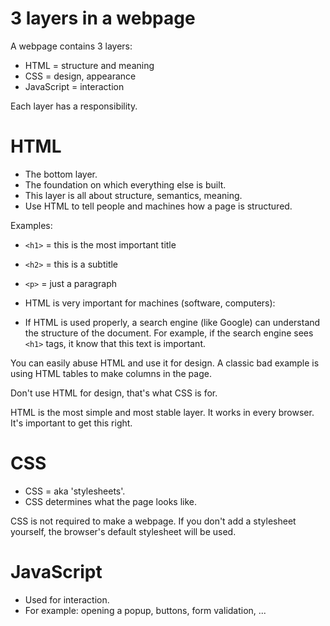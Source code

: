 # 3 layers in a webpage

A webpage contains 3 layers:

- HTML = structure and meaning
- CSS = design, appearance
- JavaScript = interaction

Each layer has a responsibility.

# HTML

- The bottom layer.
- The foundation on which everything else is built.
- This layer is all about structure, semantics, meaning.
- Use HTML to tell people and machines how a page is structured.

Examples:

- `<h1>` = this is the most important title
- `<h2>` = this is a subtitle
- `<p>` = just a paragraph

- HTML is very important for machines (software, computers):
- If HTML is used properly, a search engine (like Google) can understand the structure of the document. For example, if the search engine sees `<h1>` tags, it know that this text is important.

You can easily abuse HTML and use it for design. A classic bad example is using HTML tables to make columns in the page.

Don't use HTML for design, that's what CSS is for.

HTML is the most simple and most stable layer. It works in every browser. It's important to get this right.

# CSS

- CSS = aka 'stylesheets'.
- CSS determines what the page looks like.

CSS is not required to make a webpage. If you don't add a stylesheet yourself, the browser's default stylesheet will be used.

# JavaScript

- Used for interaction.
- For example: opening a popup, buttons, form validation, ...
